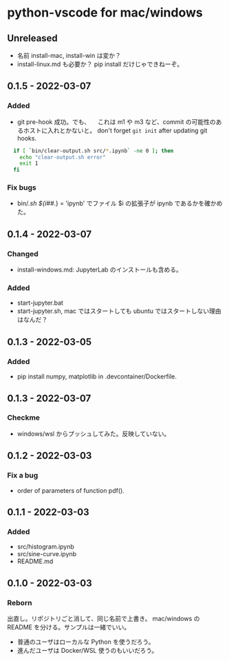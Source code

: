# python-vscode for mac/windows

## Unreleased
- 名前 install-mac, install-win は変か？
- install-linux.md も必要か？ pip install だけじゃできねーぞ。

## 0.1.5 - 2022-03-07
### Added
- git pre-hook 成功。でも、
　これは m1 や m3 など、commit の可能性のあるホストに入れとかないと。
  don't forget `git init` after updating git hooks.

```sh  
  if [ `bin/clear-output.sh src/*.ipynb` -ne 0 ]; then
    echo "clear-output.sh error"
    exit 1
  fi
```
  
### Fix bugs
- bin/*.sh
  ${i##*.} = 'ipynb' でファイル $i の拡張子が ipynb であるかを確かめた。

## 0.1.4 - 2022-03-07
### Changed
- install-windows.md: JupyterLab のインストールも含める。
### Added
- start-jupyter.bat
- start-jupyter.sh, mac ではスタートしても ubuntu ではスタートしない理由はなんだ？

## 0.1.3 - 2022-03-05
### Added
- pip install numpy, matplotlib in .devcontainer/Dockerfile.

## 0.1.3 - 2022-03-07
### Checkme
- windows/wsl からプッシュしてみた。反映していない。

## 0.1.2 - 2022-03-03
### Fix a bug
- order of parameters of function pdf().

## 0.1.1 - 2022-03-03
### Added
- src/histogram.ipynb
- src/sine-curve.ipynb
- README.md

## 0.1.0 - 2022-03-03
### Reborn
出直し。リポジトリごと消して、同じ名前で上書き。
mac/windows の README を分ける。サンプルは一緒でいい。

* 普通のユーザはローカルな Python を使うだろう。
* 進んだユーザは Docker/WSL 使うのもいいだろう。
